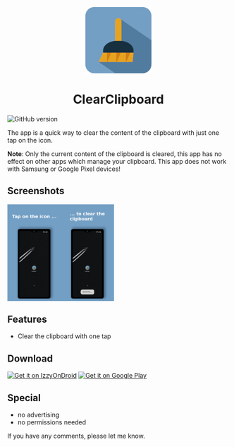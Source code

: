 <p align="center">
<img src="/static/logo/logo.png" height="150" title="Clear Clipboard Logo">
</p>

<h1 align="center">ClearClipboard</h1>

![GitHub version](https://d25lcipzij17d.cloudfront.net/badge.svg?id=gh&type=6&v=1.0.2&x2=0)

The app is a quick way to clear the content of the clipboard with just one tap on the icon.

**Note**: Only the current content of the clipboard is cleared, this app has no effect on other apps which manage your clipboard. This app does not work with Samsung or Google Pixel devices!

## Screenshots
<div style="display:flex;">
<img alt="App image" src="/static/screenshots/01.png" width="24%">
<img alt="App image" src="/static/screenshots/02.png" width="24%">
</div>

## Features
* Clear the clipboard with one tap

## Download
<a href='https://android.izzysoft.de/repo/apk/com.amnesica.clearclipboard'><img alt='Get it on IzzyOnDroid' src='https://gitlab.com/IzzyOnDroid/repo/-/raw/master/assets/IzzyOnDroid.png' height='60'/></a>
<a href='https://play.google.com/store/apps/details?id=com.amnesica.clearclipboard&pcampaignid=pcampaignidMKT-Other-global-all-co-prtnr-py-PartBadge-Mar2515-1'><img alt='Get it on Google Play' src='https://play.google.com/intl/en_us/badges/static/images/badges/en_badge_web_generic.png' height='60'/></a>

## Special
* no advertising
* no permissions needed

If you have any comments, please let me know.
